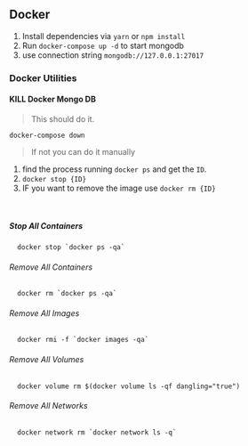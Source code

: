 ## Docker

1. Install dependencies via `yarn` or `npm install`
2. Run `docker-compose up -d` to start mongodb
3. use connection string `mongodb://127.0.0.1:27017`

### Docker Utilities

#### KILL Docker Mongo DB

> This should do it.

```
docker-compose down
```

> If not you can do it manually

1. find the process running `docker ps` and get the `ID`.
2. `docker stop {ID}`
3. IF you want to remove the image use `docker rm {ID}`

&nbsp;

##### Stop All Containers

```docker
  docker stop `docker ps -qa`
```

###### Remove All Containers

```docker
  docker rm `docker ps -qa`
```

###### Remove All Images

```docker
  docker rmi -f `docker images -qa`
```

###### Remove All Volumes

```docker
  docker volume rm $(docker volume ls -qf dangling="true")
```

###### Remove All Networks

```docker
  docker network rm `docker network ls -q`
```
